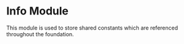 # Info Module

This module is used to store shared constants which are referenced throughout the foundation.
